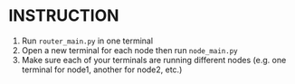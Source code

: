 # INSTRUCTION
1. Run `router_main.py` in one terminal
2. Open a new terminal for each node then run `node_main.py`
3. Make sure each of your terminals are running different nodes (e.g. one terminal for node1, another for node2, etc.)
